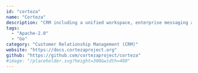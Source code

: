```yaml
---
id: "corteza"
name: "Corteza"
description: "CRM including a unified workspace, enterprise messaging and a low code environment for rapidly and securely delivering records-based management solutions."
tags:
  - "Apache-2.0"
  - "Go"
category: "Customer Relationship Management (CRM)"
website: "https://docs.cortezaproject.org"
github: "https://github.com/cortezaproject/corteza"
#image: "/placeholder.svg?height=300&width=400"
---
```


